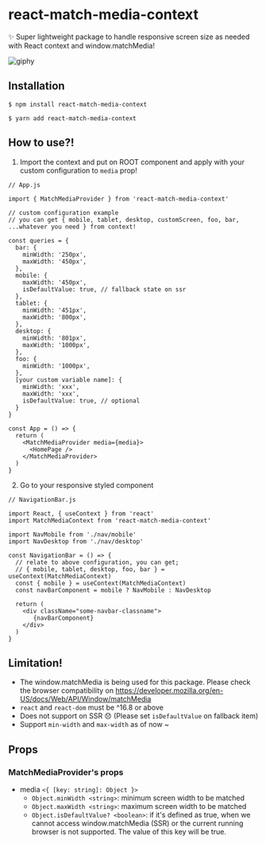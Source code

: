# react-match-media-context

✨ Super lightweight package to handle responsive screen size as needed with React context and window.matchMedia! <Javascript>


![giphy](https://user-images.githubusercontent.com/29141862/75099443-137ce980-5605-11ea-9e46-59ba99431027.gif)


## Installation
```npm
$ npm install react-match-media-context  
```
```yarn
$ yarn add react-match-media-context  
```

## How to use?!

1. Import the context and put on ROOT component and apply with your custom configuration to `media` prop!

```import-provider
// App.js

import { MatchMediaProvider } from 'react-match-media-context'

// custom configuration example
// you can get { mobile, tablet, desktop, customScreen, foo, bar, ...whatever you need } from context!

const queries = {
  bar: {
    minWidth: '250px',
    maxWidth: '450px',
  },
  mobile: {
    maxWidth: '450px',
    isDefaultValue: true, // fallback state on ssr
  },
  tablet: {
    minWidth: '451px',
    maxWidth: '800px',
  },
  desktop: {
    minWidth: '801px',
    maxWidth: '1000px',
  },
  foo: {
    minWidth: '1000px',
  },
  [your custom variable name]: { 
    minWidth: 'xxx',
    maxWidth: 'xxx', 
    isDefaultValue: true, // optional
  }
}

const App = () => {
  return (
    <MatchMediaProvider media={media}>
      <HomePage />
    </MatchMediaProvider>
  )
}
```

2. Go to your responsive styled component

```import-context
// NavigationBar.js

import React, { useContext } from 'react'
import MatchMediaContext from 'react-match-media-context'

import NavMobile from './nav/mobile'
import NavDesktop from './nav/desktop'

const NavigationBar = () => {
  // relate to above configuration, you can get;
  // { mobile, tablet, desktop, foo, bar } = useContext(MatchMediaContext)
  const { mobile } = useContext(MatchMediaContext)
  const navBarComponent = mobile ? NavMobile : NavDesktop

  return (
    <div className="some-navbar-classname">
       {navBarComponent}
    </div>
  )
}
```

## Limitation!

- The window.matchMedia is being used for this package. Please check the browser compatibility on https://developer.mozilla.org/en-US/docs/Web/API/Window/matchMedia
- `react` and `react-dom` must be ^16.8 or above
- Does not support on SSR 😞 (Please set `isDefaultValue` on fallback item)
- Support `min-width` and `max-width` as of now ~


## Props

### MatchMediaProvider's props

- media `<{ [key: string]: Object }>`
  - `Object.minWidth <string>`: minimum screen width to be matched
  - `Object.maxWidth <string>`: maximum screen width to be matched
  - `Object.isDefaultValue? <boolean>`: if it's defined as true, when we cannot access window.matchMedia (SSR) or the current running browser is not supported. The value of this key will be true.
  
  


